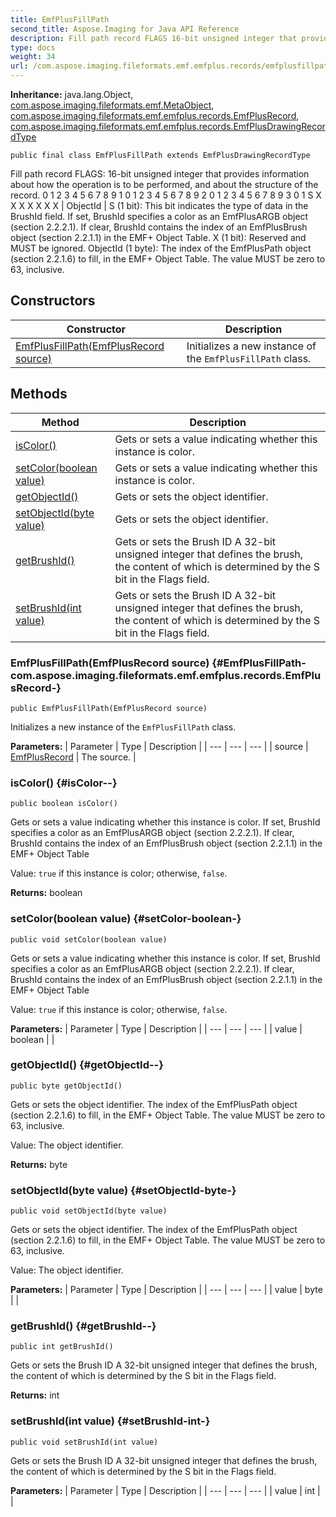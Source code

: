 ```yaml
---
title: EmfPlusFillPath
second_title: Aspose.Imaging for Java API Reference
description: Fill path record FLAGS 16-bit unsigned integer that provides information about how the operation is to be performed and about the structure of the record.
type: docs
weight: 34
url: /com.aspose.imaging.fileformats.emf.emfplus.records/emfplusfillpath/
---
```

**Inheritance:**
java.lang.Object, [com.aspose.imaging.fileformats.emf.MetaObject](../../com.aspose.imaging.fileformats.emf/metaobject), [com.aspose.imaging.fileformats.emf.emfplus.records.EmfPlusRecord](../../com.aspose.imaging.fileformats.emf.emfplus.records/emfplusrecord), [com.aspose.imaging.fileformats.emf.emfplus.records.EmfPlusDrawingRecordType](../../com.aspose.imaging.fileformats.emf.emfplus.records/emfplusdrawingrecordtype)
```
public final class EmfPlusFillPath extends EmfPlusDrawingRecordType
```

Fill path record FLAGS: 16-bit unsigned integer that provides information about how the operation is to be performed, and about the structure of the record. 0 1 2 3 4 5 6 7 8 9 1 0 1 2 3 4 5 6 7 8 9 2 0 1 2 3 4 5 6 7 8 9 3 0 1 S X X X X X X X | ObjectId | S (1 bit): This bit indicates the type of data in the BrushId field. If set, BrushId specifies a color as an EmfPlusARGB object (section 2.2.2.1). If clear, BrushId contains the index of an EmfPlusBrush object (section 2.2.1.1) in the EMF+ Object Table. X (1 bit): Reserved and MUST be ignored. ObjectId (1 byte): The index of the EmfPlusPath object (section 2.2.1.6) to fill, in the EMF+ Object Table. The value MUST be zero to 63, inclusive.
## Constructors

| Constructor | Description |
| --- | --- |
| [EmfPlusFillPath(EmfPlusRecord source)](#EmfPlusFillPath-com.aspose.imaging.fileformats.emf.emfplus.records.EmfPlusRecord-) | Initializes a new instance of the `EmfPlusFillPath` class. |
## Methods

| Method | Description |
| --- | --- |
| [isColor()](#isColor--) | Gets or sets a value indicating whether this instance is color. |
| [setColor(boolean value)](#setColor-boolean-) | Gets or sets a value indicating whether this instance is color. |
| [getObjectId()](#getObjectId--) | Gets or sets the object identifier. |
| [setObjectId(byte value)](#setObjectId-byte-) | Gets or sets the object identifier. |
| [getBrushId()](#getBrushId--) | Gets or sets the Brush ID A 32-bit unsigned integer that defines the brush, the content of which is determined by the S bit in the Flags field. |
| [setBrushId(int value)](#setBrushId-int-) | Gets or sets the Brush ID A 32-bit unsigned integer that defines the brush, the content of which is determined by the S bit in the Flags field. |
### EmfPlusFillPath(EmfPlusRecord source) {#EmfPlusFillPath-com.aspose.imaging.fileformats.emf.emfplus.records.EmfPlusRecord-}
```
public EmfPlusFillPath(EmfPlusRecord source)
```


Initializes a new instance of the `EmfPlusFillPath` class.

**Parameters:**
| Parameter | Type | Description |
| --- | --- | --- |
| source | [EmfPlusRecord](../../com.aspose.imaging.fileformats.emf.emfplus.records/emfplusrecord) | The source. |

### isColor() {#isColor--}
```
public boolean isColor()
```


Gets or sets a value indicating whether this instance is color. If set, BrushId specifies a color as an EmfPlusARGB object (section 2.2.2.1). If clear, BrushId contains the index of an EmfPlusBrush object (section 2.2.1.1) in the EMF+ Object Table

Value: `true` if this instance is color; otherwise, `false`.

**Returns:**
boolean
### setColor(boolean value) {#setColor-boolean-}
```
public void setColor(boolean value)
```


Gets or sets a value indicating whether this instance is color. If set, BrushId specifies a color as an EmfPlusARGB object (section 2.2.2.1). If clear, BrushId contains the index of an EmfPlusBrush object (section 2.2.1.1) in the EMF+ Object Table

Value: `true` if this instance is color; otherwise, `false`.

**Parameters:**
| Parameter | Type | Description |
| --- | --- | --- |
| value | boolean |  |

### getObjectId() {#getObjectId--}
```
public byte getObjectId()
```


Gets or sets the object identifier. The index of the EmfPlusPath object (section 2.2.1.6) to fill, in the EMF+ Object Table. The value MUST be zero to 63, inclusive.

Value: The object identifier.

**Returns:**
byte
### setObjectId(byte value) {#setObjectId-byte-}
```
public void setObjectId(byte value)
```


Gets or sets the object identifier. The index of the EmfPlusPath object (section 2.2.1.6) to fill, in the EMF+ Object Table. The value MUST be zero to 63, inclusive.

Value: The object identifier.

**Parameters:**
| Parameter | Type | Description |
| --- | --- | --- |
| value | byte |  |

### getBrushId() {#getBrushId--}
```
public int getBrushId()
```


Gets or sets the Brush ID A 32-bit unsigned integer that defines the brush, the content of which is determined by the S bit in the Flags field.

**Returns:**
int
### setBrushId(int value) {#setBrushId-int-}
```
public void setBrushId(int value)
```


Gets or sets the Brush ID A 32-bit unsigned integer that defines the brush, the content of which is determined by the S bit in the Flags field.

**Parameters:**
| Parameter | Type | Description |
| --- | --- | --- |
| value | int |  |

